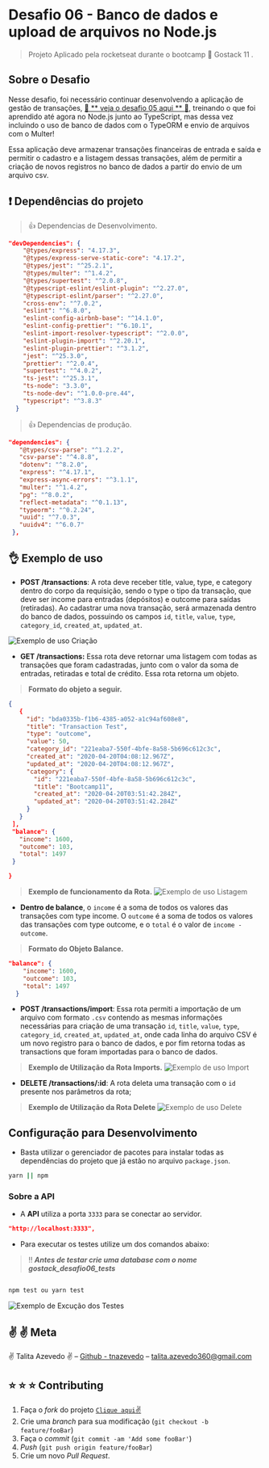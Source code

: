 # Desafio 06 - Banco de dados e upload de arquivos no Node.js

> Projeto Aplicado pela rocketseat durante o bootcamp :rocket: Gostack 11 .

## Sobre o Desafio

Nesse desafio,  foi necessário continuar desenvolvendo a aplicação de gestão de transações, [:rocket: ** veja o desafio 05 aqui ** :rocket:](https://github.com/tnazevedo/Desafio05-PrimeiroProjetoNodejs), treinando o que foi aprendido até agora no Node.js junto ao TypeScript, mas dessa vez incluindo o uso de banco de dados com o TypeORM e envio de arquivos com o Multer!

Essa aplicação deve armazenar transações financeiras de entrada e saída e permitir o cadastro e a listagem dessas transações, além de permitir a criação de novos registros no banco de dados a partir do envio de um arquivo csv.

## :exclamation: Dependências do projeto

> :thumbsup: Dependencias de Desenvolvimento.

```json
"devDependencies": {
    "@types/express": "4.17.3",
    "@types/express-serve-static-core": "4.17.2",
    "@types/jest": "^25.2.1",
    "@types/multer": "^1.4.2",
    "@types/supertest": "^2.0.8",
    "@typescript-eslint/eslint-plugin": "^2.27.0",
    "@typescript-eslint/parser": "^2.27.0",
    "cross-env": "^7.0.2",
    "eslint": "^6.8.0",
    "eslint-config-airbnb-base": "^14.1.0",
    "eslint-config-prettier": "^6.10.1",
    "eslint-import-resolver-typescript": "^2.0.0",
    "eslint-plugin-import": "^2.20.1",
    "eslint-plugin-prettier": "^3.1.2",
    "jest": "^25.3.0",
    "prettier": "^2.0.4",
    "supertest": "^4.0.2",
    "ts-jest": "^25.3.1",
    "ts-node": "3.3.0",
    "ts-node-dev": "^1.0.0-pre.44",
    "typescript": "^3.8.3"
  }

```

 > :thumbsup: Dependencias de produção.

 ```json
 "dependencies": {
    "@types/csv-parse": "^1.2.2",
    "csv-parse": "^4.8.8",
    "dotenv": "^8.2.0",
    "express": "^4.17.1",
    "express-async-errors": "^3.1.1",
    "multer": "^1.4.2",
    "pg": "^8.0.2",
    "reflect-metadata": "^0.1.13",
    "typeorm": "^0.2.24",
    "uuid": "^7.0.3",
    "uuidv4": "^6.0.7"
  },

 ```

## :ok_hand: Exemplo de uso

- **POST /transactions**: A rota deve receber title, value, type, e category dentro do corpo da requisição, sendo o type o tipo da transação, que deve ser income para entradas (depósitos) e outcome para saídas (retiradas). Ao cadastrar uma nova transação, será armazenada dentro do banco de dados, possuindo os campos `id`, `title`, `value`, `type`, `category_id`, `created_at`, `updated_at`.

![Exemplo de uso Criação](./assets/Desafio06Create.gif)

- **GET /transactions:** Essa rota deve retornar uma listagem com todas as transações que foram cadastradas, junto com o valor da soma de entradas, retiradas e total de crédito. Essa rota retorna um objeto.

> **Formato do objeto a seguir.**
 ```json
{
    {
      "id": "bda0335b-f1b6-4385-a052-a1c94af608e8",
      "title": "Transaction Test",
      "type": "outcome",
      "value": 50,
      "category_id": "221eaba7-550f-4bfe-8a58-5b696c612c3c",
      "created_at": "2020-04-20T04:08:12.967Z",
      "updated_at": "2020-04-20T04:08:12.967Z",
      "category": {
        "id": "221eaba7-550f-4bfe-8a58-5b696c612c3c",
        "title": "Bootcamp11",
        "created_at": "2020-04-20T03:51:42.284Z",
        "updated_at": "2020-04-20T03:51:42.284Z"
      }
    }
  ],
  "balance": {
    "income": 1600,
    "outcome": 103,
    "total": 1497
  }

}
```

> **Exemplo de funcionamento da Rota.**
![Exemplo de uso Listagem](./assets/Desafio06ListBalance.gif)




- **Dentro de balance**, o `income` é a soma de todos os valores das transações com type income. O `outcome` é a soma de todos os valores das transações com type outcome, e o `total` é o valor de `income - outcome`.

>**Formato do Objeto Balance.**

```json
"balance": {
    "income": 1600,
    "outcome": 103,
    "total": 1497
  }
```

- **POST /transactions/import**: Essa  rota permiti a importação de um arquivo com formato `.csv` contendo as mesmas informações necessárias para criação de uma transação `id`, `title`, `value`, `type`, `category_id`, `created_at`, `updated_at`, onde cada linha do arquivo CSV é um novo registro para o banco de dados, e por fim retorna todas as transactions que foram importadas para o banco de dados.

> **Exemplo de Utilização da Rota Imports.**
![Exemplo de uso Import](./assets/Desafio06Import.gif)

- **DELETE /transactions/:id**: A rota  deleta uma transação com o `id` presente nos parâmetros da rota;


> **Exemplo de Utilização da Rota Delete**
![Exemplo de uso Delete](./assets/Desafio06Delete.gif)


## Configuração para Desenvolvimento

- Basta utilizar o gerenciador de pacotes para instalar todas as dependências do projeto que já estão no arquivo `package.json`.

```sh
yarn || npm
```

### Sobre a API

- A **API** utiliza  a porta `3333` para se conectar ao servidor.

```json
"http://localhost:3333",

```

- Para executar os testes utilize um dos comandos abaixo:

> :bangbang: ***Antes de testar crie uma database com o nome gostack_desafio06_tests***

```sh

npm test ou yarn test
```

![Exemplo de Excução dos Testes](./assets/Desafio06.png)

## :v: :v: Meta

:v: Talita Azevedo :v: – [Github - tnazevedo](https://github.com/tnazevedo/) – talita.azevedo360@gmail.com

## :star: :star: :star: Contributing

1. Faça o _fork_ do projeto [`Clique aqui`:v:](https://github.com/tnazevedo/Desafio06-BancoDeDadosDeArquivosNodeJs/fork)
2. Crie uma _branch_ para sua modificação (`git checkout -b feature/fooBar`)
3. Faça o _commit_ (`git commit -am 'Add some fooBar'`)
4. _Push_ (`git push origin feature/fooBar`)
5. Crie um novo _Pull Request_.
